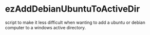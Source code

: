 # ezAddDebianUbuntuToActiveDir
script to make it less difficult when wanting to add a ubuntu or debian computer to a windows active directory. 
